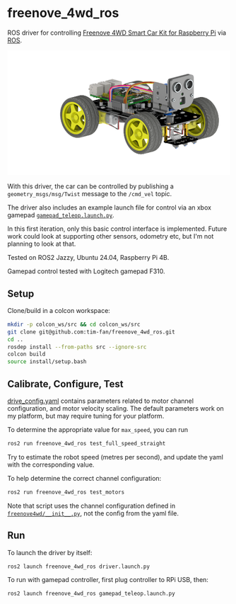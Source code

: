 # freenove_4wd_ros

ROS driver for controlling [Freenove 4WD Smart Car Kit for Raspberry Pi](https://github.com/Freenove/Freenove_4WD_Smart_Car_Kit_for_Raspberry_Pi/tree/master?tab=readme-ov-file#freenove-4wd-smart-car-kit-for-raspberry-pi) via [ROS](https://www.ros.org/).

<img src='doc/car.png' />

With this driver, the car can be controlled by publishing a `geometry_msgs/msg/Twist` message to the `/cmd_vel` topic.

The driver also includes an example launch file for control via an xbox gamepad [`gamepad_teleop.launch.py`](freenove_4wd_ros/launch/gamepad_teleop.launch.py).

In this first iteration, only this basic control interface is implemented. Future work could look at supporting other sensors, odometry etc, but I'm not planning to look at that.

Tested on ROS2 Jazzy, Ubuntu 24.04, Raspberry Pi 4B.

Gamepad control tested with Logitech gamepad F310.

## Setup

Clone/build in a colcon workspace:

```bash
mkdir -p colcon_ws/src && cd colcon_ws/src
git clone git@github.com:tim-fan/freenove_4wd_ros.git
cd ..
rosdep install --from-paths src --ignore-src
colcon build
source install/setup.bash
```

## Calibrate, Configure, Test

[drive_config.yaml](./config/drive_config.yaml) contains parameters related to motor channel configuration, and motor velocity scaling. The default parameters work on my platform, but may require tuning for your platform.

To determine the appropriate value for `max_speed`, you can run 

```bash
ros2 run freenove_4wd_ros test_full_speed_straight
```

Try to estimate the robot speed (metres per second), and update the yaml with the corresponding value.

To help determine the correct channel configuration:

```bash
ros2 run freenove_4wd_ros test_motors
```

Note that script uses the channel configuration defined in [`freenove4wd/__init__.py`](freenove_4wd_ros/freenove4wd/__init__.py), not the config from the yaml file.



## Run

To launch the driver by itself:

```bash
ros2 launch freenove_4wd_ros driver.launch.py
```

To run with gamepad controller, first plug controller to RPi USB, then:

```bash
ros2 launch freenove_4wd_ros gamepad_teleop.launch.py
```


